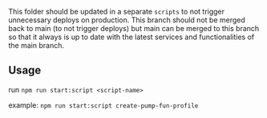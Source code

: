 This folder should be updated in a separate `scripts` to not trigger unnecessary deploys on production. This branch should not be merged back to main (to not trigger deploys) but main can be merged to this branch so that it always is up to date with the latest services and functionalities of the main branch.

## Usage

run `npm run start:script <script-name>`

example: `npm run start:script create-pump-fun-profile`
